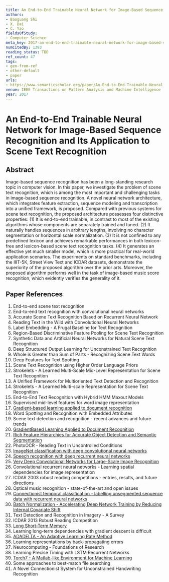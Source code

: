 ```yaml
---
title: An End-to-End Trainable Neural Network for Image-Based Sequence Recognition and Its Application to Scene Text Recognition
authors:
- Baoguang Shi
- X. Bai
- C. Yao
fieldsOfStudy:
- Computer Science
meta_key: 2017-an-end-to-end-trainable-neural-network-for-image-based-sequence-recognition-and-its-application-to-scene-text-recognition
numCitedBy: 1393
reading_status: TBD
ref_count: 47
tags:
- gen-from-ref
- other-default
- paper
urls:
- https://www.semanticscholar.org/paper/An-End-to-End-Trainable-Neural-Network-for-Sequence-Shi-Bai/8e9149ab00236d04db23394774e716c4f1d89231?sort=total-citations
venue: IEEE Transactions on Pattern Analysis and Machine Intelligence
year: 2017
---
```


# An End-to-End Trainable Neural Network for Image-Based Sequence Recognition and Its Application to Scene Text Recognition

## Abstract

Image-based sequence recognition has been a long-standing research topic in computer vision. In this paper, we investigate the problem of scene text recognition, which is among the most important and challenging tasks in image-based sequence recognition. A novel neural network architecture, which integrates feature extraction, sequence modeling and transcription into a unified framework, is proposed. Compared with previous systems for scene text recognition, the proposed architecture possesses four distinctive properties: (1) It is end-to-end trainable, in contrast to most of the existing algorithms whose components are separately trained and tuned. (2) It naturally handles sequences in arbitrary lengths, involving no character segmentation or horizontal scale normalization. (3) It is not confined to any predefined lexicon and achieves remarkable performances in both lexicon-free and lexicon-based scene text recognition tasks. (4) It generates an effective yet much smaller model, which is more practical for real-world application scenarios. The experiments on standard benchmarks, including the IIIT-5K, Street View Text and ICDAR datasets, demonstrate the superiority of the proposed algorithm over the prior arts. Moreover, the proposed algorithm performs well in the task of image-based music score recognition, which evidently verifies the generality of it.

## Paper References

1. End-to-end scene text recognition
2. End-to-end text recognition with convolutional neural networks
3. Accurate Scene Text Recognition Based on Recurrent Neural Network
4. Reading Text in the Wild with Convolutional Neural Networks
5. Label Embedding - A Frugal Baseline for Text Recognition
6. Region-Based Discriminative Feature Pooling for Scene Text Recognition
7. Synthetic Data and Artificial Neural Networks for Natural Scene Text Recognition
8. Deep Structured Output Learning for Unconstrained Text Recognition
9. Whole is Greater than Sum of Parts - Recognizing Scene Text Words
10. Deep Features for Text Spotting
11. Scene Text Recognition using Higher Order Language Priors
12. Strokelets - A Learned Multi-Scale Mid-Level Representation for Scene Text Recognition
13. A Unified Framework for Multioriented Text Detection and Recognition
14. Strokelets - A Learned Multi-scale Representation for Scene Text Recognition
15. End-to-End Text Recognition with Hybrid HMM Maxout Models
16. Supervised mid-level features for word image representation
17. [Gradient-based learning applied to document recognition](1998-lenet5.md)
18. Word Spotting and Recognition with Embedded Attributes
19. Scene text detection and recognition - recent advances and future trends
20. [GradientBased Learning Applied to Document Recognition](2001-gradientbased-learning-applied-to-document-recognition)
21. [Rich Feature Hierarchies for Accurate Object Detection and Semantic Segmentation](2014-rich-feature-hierarchies-for-accurate-object-detection-and-semantic-segmentation)
22. PhotoOCR - Reading Text in Uncontrolled Conditions
23. [ImageNet classification with deep convolutional neural networks](2012-alexnet.md)
24. [Speech recognition with deep recurrent neural networks](2013-speech-recognition-with-deep-recurrent-neural-networks)
25. [Very Deep Convolutional Networks for Large-Scale Image Recognition](2014-vggnet.md)
26. Convolutional recurrent neural networks - Learning spatial dependencies for image representation
27. ICDAR 2003 robust reading competitions - entries, results, and future directions
28. Optical music recognition - state-of-the-art and open issues
29. [Connectionist temporal classification - labelling unsegmented sequence data with recurrent neural networks](2006-connectionist-temporal-classification-labelling-unsegmented-sequence-data-with-recurrent-neural-networks)
30. [Batch Normalization - Accelerating Deep Network Training by Reducing Internal Covariate Shift](2015-batch-normalization-accelerating-deep-network-training-by-reducing-internal-covariate-shift)
31. Text Detection and Recognition in Imagery - A Survey
32. ICDAR 2013 Robust Reading Competition
33. [Long Short-Term Memory](1997-long-short-term-memory)
34. Learning long-term dependencies with gradient descent is difficult
35. [ADADELTA - An Adaptive Learning Rate Method](2012-adadelta-an-adaptive-learning-rate-method)
36. Learning representations by back-propagating errors
37. Neurocomputing - Foundations of Research
38. Learning Precise Timing with LSTM Recurrent Networks
39. [Torch7 - A Matlab-like Environment for Machine Learning](2011-torch7-a-matlab-like-environment-for-machine-learning)
40. Some approaches to best-match file searching
41. A Novel Connectionist System for Unconstrained Handwriting Recognition
